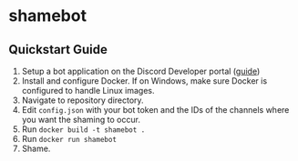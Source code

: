 # shamebot

## Quickstart Guide

1. Setup a bot application on the Discord Developer portal ([guide](https://discordpy.readthedocs.io/en/latest/discord.html))
2. Install and configure Docker. If on Windows, make sure Docker is configured to handle Linux images.
3. Navigate to repository directory.
4. Edit `config.json` with your bot token and the IDs of the channels where you want the shaming to occur.
5. Run `docker build -t shamebot .`
5. Run `docker run shamebot`
6. Shame.
